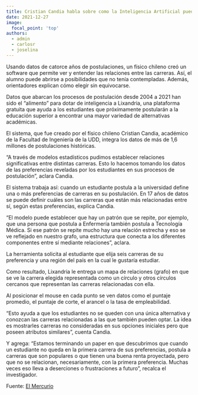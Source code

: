 ```yaml
---
title: Cristian Candia habla sobre como la Inteligencia Artificial puede ayudar a estudiantes indecisos a buscar nuevos horizontes.
date: 2021-12-27
image:
  focal_point: 'top'
authors:
  - admin 
  - carlosr
  - joselina
---
```

Usando datos de catorce años de postulaciones, un físico chileno creó un software que permite ver y entender las relaciones entre las carreras. Así, el alumno puede abrirse a posibilidades que no tenía contempladas. Además, orientadores explican cómo elegir sin equivocarse.

Datos que abarcan los procesos de postulación desde 2004 a 2021 han sido el “alimento” para dotar de inteligencia a Lixandria, una plataforma gratuita que ayuda a los estudiantes que próximamente postularán a la educación superior a encontrar una mayor variedad de alternativas académicas.

El sistema, que fue creado por el físico chileno Cristian Candia, académico de la Facultad de Ingeniería de la UDD, integra los datos de más de 1,6 millones de postulaciones históricas.

“A través de modelos estadísticos pudimos establecer relaciones significativas entre distintas carreras. Esto lo hacemos tomando los datos de las preferencias reveladas por los estudiantes en sus procesos de postulación”, aclara Candia.

El sistema trabaja así: cuando un estudiante postula a la universidad define una o más preferencias de carreras en su postulación. En 17 años de datos se puede definir cuáles son las carreras que están más relacionadas entre sí, según estas preferencias, explica Candia.

“El modelo puede establecer que hay un patrón que se repite, por ejemplo, que una persona que postula a Enfermería también postula a Tecnología Médica. Si ese patrón se repite mucho hay una relación estrecha y eso se ve reflejado en nuestro grafo, una estructura que conecta a los diferentes componentes entre sí mediante relaciones”, aclara.

La herramienta solicita al estudiante que elija seis carreras de su preferencia y una región del país en la cual le gustaría estudiar.

Como resultado, Lixandria le entrega un mapa de relaciones (grafo) en que se ve la carrera elegida representada como un círculo y otros círculos cercanos que representan las carreras relacionadas con ella.

Al posicionar el mouse en cada punto se ven datos como el puntaje promedio, el puntaje de corte, el arancel o la tasa de empleabilidad.

“Esto ayuda a que los estudiantes no se queden con una única alternativa y conozcan las carreras relacionadas a las que también pueden optar. La idea es mostrarles carreras no consideradas en sus opciones iniciales pero que poseen atributos similares”, cuenta Candia.

Y agrega: “Estamos terminando un paper en que descubrimos que cuando un estudiante no queda en la primera carrera de sus preferencias, postula a carreras que son populares o que tienen una buena renta proyectada, pero que no se relacionan, necesariamente, con la primera preferencia. Muchas veces eso lleva a deserciones o frustraciones a futuro”, recalca el investigador.

Fuente: [El Mercurio](https://ingenieria.udd.cl/noticias/2021/12/la-inteligencia-artificial-ayuda-a-estudiantes-indecisos-a-buscar-nuevos-horizontes/)

